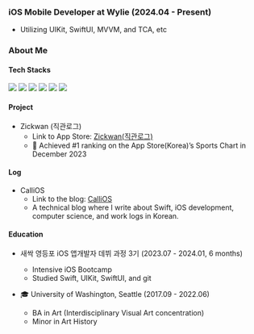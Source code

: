 
### iOS Mobile Developer at Wylie (2024.04 - Present)
- Utilizing UIKit, SwiftUI, MVVM, and TCA, etc

### About Me
#### Tech Stacks
  
<img src= "https://img.shields.io/badge/iOS-000000?style=flat-square&logo=ios&logoColor=white"/> <img src= "https://img.shields.io/badge/Swift-FA7343?style=flat-square&logo=swift&logoColor=white"/> <img src="https://img.shields.io/badge/UIKit-2396F3?style=flat-square&logo=UIKit&logoColor=white"/> <img src="https://img.shields.io/badge/SwiftUI-3B66BC?style=flat-square&logo=swift&logoColor=white"/>  <img src= "https://img.shields.io/badge/ReactiveX-B7178C?style=flat-square&logo=ReactiveX&logoColor=white"/>
<img src= "https://img.shields.io/badge/Figma-F24E1E?style=flat-square&logo=figma&logoColor=white" />

#### Project

- Zickwan (직관로그)
    - Link to App Store: [Zickwan(직관로그)](https://apps.apple.com/kr/app/%EC%A7%81%EA%B4%80%EB%A1%9C%EA%B7%B8/id6469852233)
    - 🥇 Achieved #1 ranking on the App Store(Korea)’s Sports Chart in December 2023

#### Log

- CalliOS
  - Link to the blog: [CalliOS](https://calliek.tistory.com/)
  - A technical blog where I write about Swift, iOS development, computer science, and work logs in Korean.

#### Education

- 새싹 영등포 iOS 앱개발자 데뷔 과정 3기 (2023.07 - 2024.01, 6 months)
    - Intensive iOS Bootcamp
    - Studied Swift, UIKit, SwiftUI, and git

- 🎓 University of Washington, Seattle (2017.09 - 2022.06)
    - BA in Art (Interdisciplinary Visual Art concentration)
    - Minor in Art History
